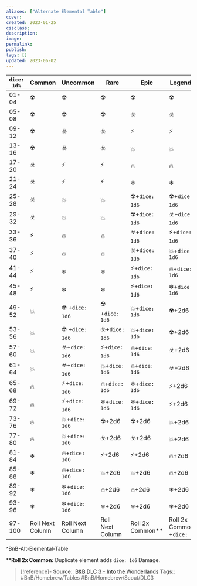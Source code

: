 ```yaml
---
aliases: ["Alternate Elemental Table"]
cover: 
created: 2023-01-25
cssclass: 
description: 
image: 
permalink: 
publish: 
tags: []
updated: 2023-06-02
---
```


| `dice: 1d%`     | Common           | Uncommon         | Rare             | Epic             | Legendary             |
| ------ | ---------------- | ---------------- | ---------------- | ---------------- | --------------------- |
| 01-04  | ☢️               | ☢️               | ☢️               | ☢️               | ☢️                    |
| 05-08  | ☢️               | ☢️               | ☢️               | ☣️               | ☣️                    |
| 09-12  | ☢️               | ☣️               | ☣️               | ⚡               | ⚡                    |
| 13-16  | ☢️               | ☣️               | ☣️               | 💥               | 💥                    |
| 17-20  | ☣️               | ⚡               | ⚡               | 🔥               | 🔥                    |
| 21-24  | ☣️               | ⚡               | ⚡               | ❄                | ❄                     |
| 25-28  | ☣️               | 💥               | 💥               | ☢️+`dice: 1d6`           | ☢️+`dice: 1d6`                |
| 29-32  | ☣️               | 💥               | 💥               | ☢️+`dice: 1d6`           | ☣️+`dice: 1d6`                |
| 33-36  | ⚡               | 🔥               | 🔥               | ☣️+`dice: 1d6`           | ⚡+`dice: 1d6`                |
| 37-40  | ⚡               | 🔥               | 🔥               | ☣️+`dice: 1d6`           | 💥+`dice: 1d6`                |
| 41-44  | ⚡               | ❄                | ❄                | ⚡+`dice: 1d6`           | 🔥+`dice: 1d6`                |
| 45-48  | ⚡               | ❄                | ❄                | ⚡+`dice: 1d6`           | ❄+`dice: 1d6`                 |
| 49-52  | 💥               | ☢️ +`dice: 1d6`          | ☢️ +`dice: 1d6`          | 💥+`dice: 1d6`           | ☢️+2d6                |
| 53-56  | 💥               | ☢️ +`dice: 1d6`          | ☣️+`dice: 1d6`           | 💥+`dice: 1d6`           | ☢️+2d6                |
| 57-60  | 💥               | ☣️+`dice: 1d6`           | ⚡+`dice: 1d6`           | 🔥+`dice: 1d6`           | ☣️+2d6                |
| 61-64  | 💥               | ☣️+`dice: 1d6`           | 💥+`dice: 1d6`           | 🔥+`dice: 1d6`           | ☣️+2d6                |
| 65-68  | 🔥               | ⚡+`dice: 1d6`           | 🔥+`dice: 1d6`           | ❄+`dice: 1d6`            | ⚡+2d6                |
| 69-72  | 🔥               | ⚡+`dice: 1d6`           | ❄+`dice: 1d6`            | ❄+`dice: 1d6`            | ⚡+2d6                |
| 73-76  | 🔥               | 💥+`dice: 1d6`           | ☢️+2d6           | ☢️+2d6           | 💥+2d6                |
| 77-80  | 🔥               | 💥+`dice: 1d6`           | ☣️+2d6           | ☣️+2d6           | 💥+2d6                |
| 81-84  | ❄                | 🔥+`dice: 1d6`           | ⚡+2d6           | ⚡+2d6           | 🔥+2d6                |
| 85-88  | ❄                | 🔥+`dice: 1d6`           | 💥+2d6           | 💥+2d6           | 🔥+2d6                |
| 89-92  | ❄                | ❄+`dice: 1d6`            | 🔥+2d6           | 🔥+2d6           | ❄+2d6                 |
| 93-96  | ❄                | ❄+`dice: 1d6`            | ❄+2d6            | ❄+2d6            | ❄+2d6                 |
| 97-100 | Roll Next Column | Roll Next Column | Roll Next Column | Roll 2x Common** | Roll 2x Common** +`dice: 1d6` |
^BnB-Alt-Elemental-Table

\*\***Roll 2x Common:** Duplicate element adds `dice: 1d6` Damage.

> [!reference]-
> **Source**:: [B&B DLC 3 - Into the Wonderlands](https://docs.google.com/document/d/1MLOgrWwcLNTnP9PuXrKiLImy7SUh4hXO8arVUAlmdp0/edit)
> **Tags**:: #BnB/Homebrew/Tables #BnB/Homebrew/Scout/DLC3 
